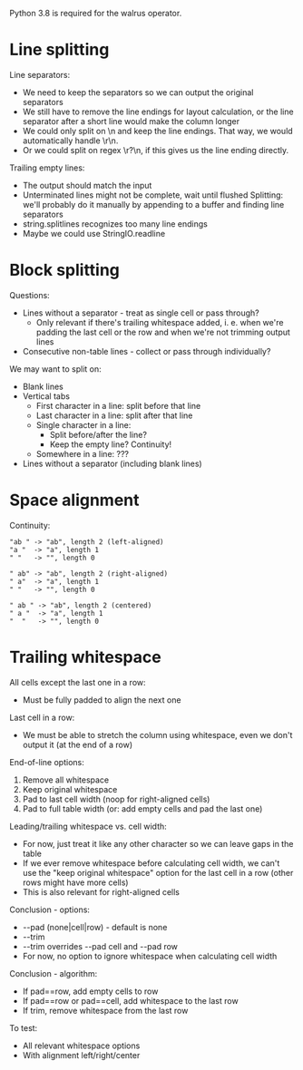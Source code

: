 Python 3.8 is required for the walrus operator.

Line splitting
==============

Line separators:
  * We need to keep the separators so we can output the original separators
  * We still have to remove the line endings for layout calculation, or the
    line separator after a short line would make the column longer
  * We could only split on \n and keep the line endings. That way, we would
    automatically handle \r\n.
  * Or we could split on regex \r?\n, if this gives us the line ending
    directly.

Trailing empty lines: 
  * The output should match the input
  * Unterminated lines might not be complete, wait until flushed
  Splitting: we'll probably do it manually by appending to a buffer and
  finding line separators
  * string.splitlines recognizes too many line endings
  * Maybe we could use StringIO.readline 


Block splitting
===============

Questions:
  * Lines without a separator - treat as single cell or pass through?
    * Only relevant if there's trailing whitespace added, i. e. when we're
      padding the last cell or the row and when we're not trimming output lines
  * Consecutive non-table lines - collect or pass through individually?

We may want to split on:
  * Blank lines
  * Vertical tabs
    * First character in a line: split before that line
    * Last character in a line: split after that line
    * Single character in a line:
      * Split before/after the line?
      * Keep the empty line? Continuity!
    * Somewhere in a line: ???
  * Lines without a separator (including blank lines)


Space alignment
===============

Continuity:

    "ab " -> "ab", length 2 (left-aligned)
    "a "  -> "a", length 1
    " "   -> "", length 0

    " ab" -> "ab", length 2 (right-aligned)
    " a"  -> "a", length 1
    " "   -> "", length 0

    " ab " -> "ab", length 2 (centered)
    " a "  -> "a", length 1
    "  "   -> "", length 0


Trailing whitespace
===================

All cells except the last one in a row:
  * Must be fully padded to align the next one

Last cell in a row:
  * We must be able to stretch the column using whitespace, even we don't output
    it (at the end of a row)

End-of-line options:
  1. Remove all whitespace
  1. Keep original whitespace
  1. Pad to last cell width (noop for right-aligned cells)
  1. Pad to full table width (or: add empty cells and pad the last one)

Leading/trailing whitespace vs. cell width:
  * For now, just treat it like any other character so we can leave gaps in the
    table
  * If we ever remove whitespace before calculating cell width, we can't use the
    "keep original whitespace" option for the last cell in a row (other rows
    might have more cells)
  * This is also relevant for right-aligned cells

Conclusion - options:
  * --pad (none|cell|row)  - default is none
  * --trim
  * --trim overrides --pad cell and --pad row
  * For now, no option to ignore whitespace when calculating cell width

Conclusion - algorithm:
  * If pad==row, add empty cells to row
  * If pad==row or pad==cell, add whitespace to the last row
  * If trim, remove whitespace from the last row

To test:
  * All relevant whitespace options
  * With alignment left/right/center
